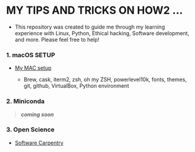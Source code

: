 # MY TIPS AND TRICKS ON HOW2 ... 

* This repository was created to guide me through my learning experience with Linux, Python, Ethical hacking, Software development, and more. Please feel free to help!


### 1. macOS SETUP
   
* [My MAC setup](https://github.com/fcarvalhopacheco/HOW2/blob/master/1.macos_catalina_setup/myOSsetup.md)

    + Brew, cask, iterm2, zsh, oh my ZSH, powerlevel10k, fonts, themes, git, github, VirtualBox, Python environment 


### 2. Miniconda

> ***coming soon***


### 3. Open Science 

+ [Software Carpentry](https://swcarpentry.github.io/git-novice/10-open/index.html)
     
